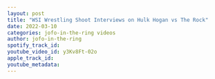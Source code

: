 ```yaml
---
layout: post
title: "WSI Wrestling Shoot Interviews on Hulk Hogan vs The Rock"
date: 2022-03-10
categories: jofo-in-the-ring videos
author: jofo-in-the-ring
spotify_track_id: 
youtube_video_id: y3Kv8Ft-02o
apple_track_id: 
youtube_metadata: 
---
```

